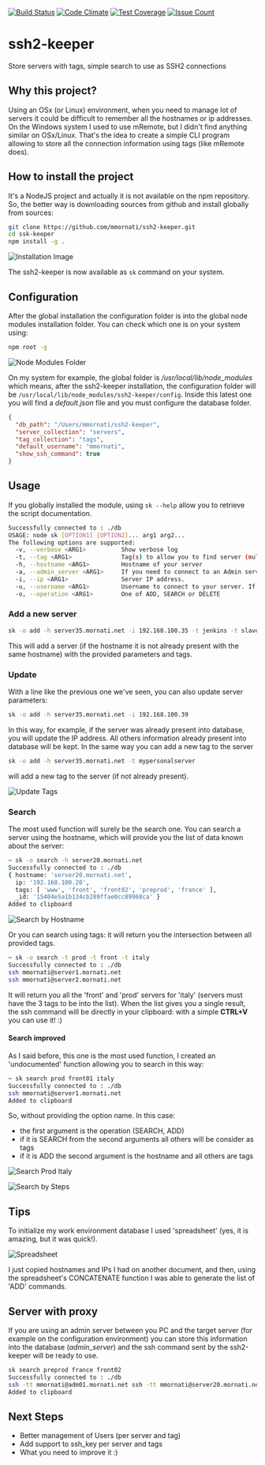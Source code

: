 [![Build Status](https://travis-ci.org/mmornati/ssh2-keeper.svg?branch=master)](https://travis-ci.org/mmornati/ssh2-keeper) [![Code Climate](https://codeclimate.com/github/mmornati/ssh2-keeper/badges/gpa.svg)](https://codeclimate.com/github/mmornati/ssh2-keeper) [![Test Coverage](https://codeclimate.com/github/mmornati/ssh2-keeper/badges/coverage.svg)](https://codeclimate.com/github/mmornati/ssh2-keeper/coverage) [![Issue Count](https://codeclimate.com/github/mmornati/ssh2-keeper/badges/issue_count.svg)](https://codeclimate.com/github/mmornati/ssh2-keeper)

# ssh2-keeper
Store servers with tags, simple search to use as SSH2 connections

## Why this project?
Using an OSx (or Linux) environment, when you need to manage lot of servers it could be difficult to remember all the hostnames or ip addresses.
On the Windows system I used to use mRemote, but I didn't find anything similar on OSx/Linux.
That's the idea to create a simple CLI program allowing to store all the connection information using tags (like mRemote does).

## How to install the project
It's a NodeJS project and actually it is not available on the npm repository. So, the better way is downloading sources from github and install globally from sources:

```bash
git clone https://github.com/mmornati/ssh2-keeper.git
cd ssk-keeper
npm install -g .
```
![Installation Image](https://res.cloudinary.com/blog-mornati-net/image/upload/v1476013263/Schermata_2016-10-09_alle_11.53.41_z3kuzt.png)

The ssh2-keeper is now available as `sk` command on your system.

## Configuration

After the global installation the configuration folder is into the global node modules installation folder.
You can check which one is on your system using:

```bash
npm root -g
```

![Node Modules Folder](https://res.cloudinary.com/blog-mornati-net/image/upload/v1476016292/Schermata_2016-10-09_alle_14.24.12_cc43h3.png)

On my system for example, the global folder is */usr/local/lib/node_modules* which means, after the ssh2-keeper installation, the configuration folder will be `/usr/local/lib/node_modules/ssh2-keeper/config`.
Inside this latest one you will find a *default.json* file and you must configure the database folder.

```json
{
  "db_path": "/Users/mmornati/ssh2-keeper",
  "server_collection": "servers",
  "tag_collection": "tags",
  "default_username": "mmornati",
  "show_ssh_command": true
}
```

## Usage

If you globally installed the module, using `sk --help` allow you to retrieve the script documentation.

```bash
Successfully connected to : ./db
USAGE: node sk [OPTION1] [OPTION2]... arg1 arg2...
The following options are supported:
  -v, --verbose <ARG1>      	Show verbose log
  -t, --tag <ARG1>          	Tag(s) to allow you to find server (multiple)
  -h, --hostname <ARG1>     	Hostname of your server
  -a, --admin_server <ARG1> 	If you need to connect to an Admin server to reach your target. Ex: ssh -tt pi@192.168.0.101 ssh -tt pi2@192.168.0.102
  -i, --ip <ARG1>           	Server IP address.
  -u, --username <ARG1>     	Username to connect to your server. If empty the one in configuration file be used
  -o, --operation <ARG1>    	One of ADD, SEARCH or DELETE
```

### Add a new server

```bash
sk -o add -h server35.mornati.net -i 192.168.100.35 -t jenkins -t slave -t slave04 -t integration
```

This will add a server (if the hostname it is not already present with the same hostname) with the provided parameters and tags.

### Update

With a line like the previous one we've seen, you can also update server parameters:

```bash
sk -o add -h server35.mornati.net -i 192.168.100.39
```

In this way, for example, if the server was already present into database, you will update the IP address. All others information already present into database will be kept.
In the same way you can add a new tag to the server

```bash
sk -o add -h server35.mornati.net -t mypersonalserver
```

will add a new tag to the server (if not already present).

![Update Tags](https://res.cloudinary.com/blog-mornati-net/image/upload/v1476013245/update_tags_hsot6u.gif)

### Search

The most used function will surely be the search one. You can search a server using the hostname, which will provide you the list of data known about the server:

```bash
~ sk -o search -h server20.mornati.net
Successfully connected to : ./db
{ hostname: 'server20.mornati.net',
  ip: '192.168.100.20',
  tags: [ 'www', 'front', 'front02', 'preprod', 'france' ],
  _id: '15404e5a1b134cb289ffae0cc89968ca' }
Added to clipboard
```

![Search by Hostname](https://res.cloudinary.com/blog-mornati-net/image/upload/v1476013227/search_by_hostname_sr1ucu.gif)

Or you can search using tags: it will return you the intersection between all provided tags.

```bash
~ sk -o search -t prod -t front -t italy
Successfully connected to : ./db
ssh mmornati@server1.mornati.net
ssh mmornati@server2.mornati.net
```

It will return you all the 'front' and 'prod' servers for 'italy' (servers must have the 3 tags to be into the list).
When the list gives you a single result, the ssh command will be directly in your clipboard: with a simple **CTRL+V** you can use it! :)

#### Search improved

As I said before, this one is the most used function, I created an 'undocumented' function allowing you to search in this way:

```bash
~ sk search prod front01 italy
Successfully connected to : ./db
ssh mmornati@server1.mornati.net
Added to clipboard
```

So, without providing the option name. In this case:

* the first argument is the operation (SEARCH, ADD)
* if it is SEARCH from the second arguments all others will be consider as tags
* if it is ADD the second argument is the hostname and all others are tags

![Search Prod Italy](https://res.cloudinary.com/blog-mornati-net/image/upload/v1476013226/search_italy_prod_ax8tdi.gif)

![Search by Steps](https://res.cloudinary.com/blog-mornati-net/image/upload/v1476013230/search_by_steps_aeobkw.gif)

## Tips
To initialize my work environment database I used 'spreadsheet' (yes, it is amazing, but it was quick!).

![Spreadsheet](https://res.cloudinary.com/blog-mornati-net/image/upload/v1476017695/Schermata_2016-10-09_alle_14.54.11_ancb8b.png)

I just copied hostnames and IPs I had on another document, and then, using the spreadsheet's CONCATENATE function I was able to generate the list of 'ADD' commands.

## Server with proxy

If you are using an admin server between you PC and the target server (for example on the configuration environment) you can store this information into the database (*admin_server*) and the ssh command sent by the ssh2-keeper will be ready to use.

```bash
sk search preprod france front02
Successfully connected to : ./db
ssh -tt mmornati@adm01.mornati.net ssh -tt mmornati@server20.mornati.net
Added to clipboard
```

## Next Steps

* Better management of Users (per server and tag)
* Add support to ssh_key per server and tags
* What you need to improve it :)
